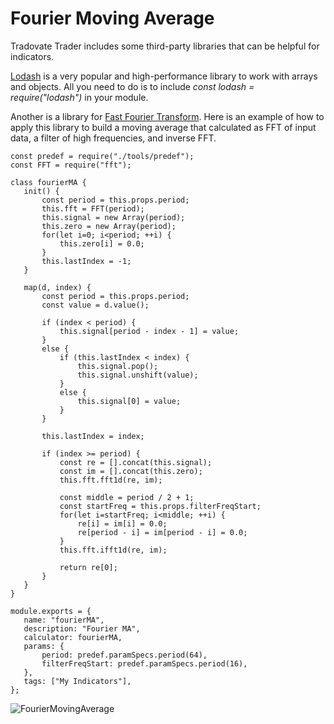 # Fourier Moving Average
Tradovate Trader includes some third-party libraries that can be helpful for indicators.

[Lodash](https://lodash.com/docs/4.17.15) is a very popular and high-performance library to work with arrays and objects. All you need to do is to include _const lodash = require("lodash")_ in your module.

Another is a library for [Fast Fourier Transform](https://en.wikipedia.org/wiki/Fast_Fourier_transform). Here is an example of how to apply this library to build a moving average that calculated as FFT of input data, a filter of high frequencies, and inverse FFT.
```
const predef = require("./tools/predef");
const FFT = require("fft");

class fourierMA {
   init() {
       const period = this.props.period;
       this.fft = FFT(period);
       this.signal = new Array(period);
       this.zero = new Array(period);
       for(let i=0; i<period; ++i) {
           this.zero[i] = 0.0;
       }
       this.lastIndex = -1;
   }

   map(d, index) {
       const period = this.props.period;
       const value = d.value();

       if (index < period) {
           this.signal[period - index - 1] = value;
       }
       else {
           if (this.lastIndex < index) {
               this.signal.pop();
               this.signal.unshift(value);
           }
           else {
               this.signal[0] = value;
           }
       }

       this.lastIndex = index;

       if (index >= period) {
           const re = [].concat(this.signal);
           const im = [].concat(this.zero);
           this.fft.fft1d(re, im);

           const middle = period / 2 + 1;
           const startFreq = this.props.filterFreqStart;
           for(let i=startFreq; i<middle; ++i) {
               re[i] = im[i] = 0.0;
               re[period - i] = im[period - i] = 0.0;
           }
           this.fft.ifft1d(re, im);

           return re[0];
       }
   }
}

module.exports = {
   name: "fourierMA",
   description: "Fourier MA",
   calculator: fourierMA,
   params: {
       period: predef.paramSpecs.period(64),
       filterFreqStart: predef.paramSpecs.period(16),
   },
   tags: ["My Indicators"],
};
```

![FourierMovingAverage](https://tradovate.github.io/custom-indicators/media/FFTMA.png)
